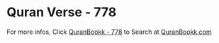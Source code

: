 # Quran Verse - 778 

For more infos, Click [QuranBookk - 778](https://www.quranbookk.com/quran/search?q=778) to Search at [QuranBookk.com](http://quranbookk.com/)